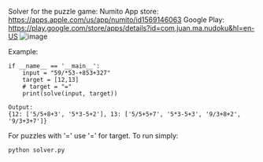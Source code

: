 Solver for the puzzle game: Numito
App store: https://apps.apple.com/us/app/numito/id1569146063
Google Play: https://play.google.com/store/apps/details?id=com.juan.ma.nudoku&hl=en-US
![image](https://github.com/user-attachments/assets/18582f0a-3615-4c4f-a4d5-d0dec05f622c)

Example:
```
if __name__ == '__main__':
    input = "59/*53-+853+327"
    target = [12,13]
    # target = "="
    print(solve(input, target))
```
```
Output:
{12: ['5/5+8+3', '5*3-5+2'], 13: ['5/5+5+7', '5*3-5+3', '9/3+8+2', '9/3+3+7']}
```
For puzzles with '=' use '=' for target. 
To run simply:
```
python solver.py
```



  
